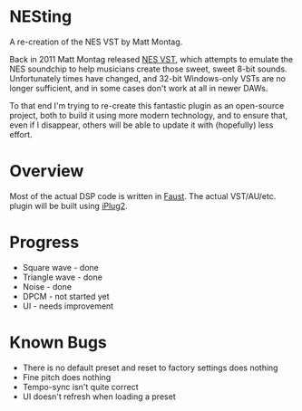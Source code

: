 # NESting
A re-creation of the NES VST by Matt Montag.

Back in 2011 Matt Montag released [NES VST][nes-vst], which attempts to emulate the NES soundchip to help musicians create
those sweet, sweet 8-bit sounds. Unfortunately times have changed, and 32-bit Windows-only VSTs are no longer
sufficient, and in some cases don't work at all in newer DAWs. 

To that end I'm trying to re-create this fantastic plugin as an open-source project, both to build it using more
modern technology, and to ensure that, even if I disappear, others will be able to update it with (hopefully)
less effort.

# Overview
Most of the actual DSP code is written in [Faust](https://faust.grame.fr/index.html). The actual VST/AU/etc. plugin
will be built using [iPlug2](https://github.com/iPlug2/iPlug2).

# Progress
* Square wave - done
* Triangle wave - done
* Noise - done
* DPCM - not started yet
* UI - needs improvement

# Known Bugs
* There is no default preset and reset to factory settings does nothing
* Fine pitch does nothing
* Tempo-sync isn't quite correct
* UI doesn't refresh when loading a preset

[nes-vst]: https://www.mattmontag.com/projects-page/nintendo-vst

